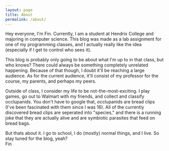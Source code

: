 ```yaml
---
layout: page
title: About
permalink: /about/
---
```


Hey everyone, I'm Fin. Currently, I am a student at Hendrix College and majoring in computer science. This blog was made as a lab assignment for one of my programming classes, and I actually really like the idea (especially if I get to control who sees it). 

This blog is probably only going to be about what I'm up to in that class, but who knows? There could always be something completely unrelated happening. Because of that though, I doubt it'll be reaching a large audience. As for the current audience, it'll consist of my professor for the course, my parents, and perhaps my peers.

Outside of class, I consider my life to be not-the-most-exciting. I play games, go out to Walmart with my friends, and collect and classify occlupanids. You don't have to google that, occlupanids are bread clips (I've been fascinated with them since I was 16). All of the currently discovered bread clips are seperated into "species," and there is a running joke that they are actually alive and are symbiotic parasites that feed on bread bags.

But thats about it. I go to school, I do (mostly) normal things, and I live. So stay tuned for the blog, yeah?  
Fin
